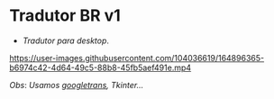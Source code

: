 # Tradutor BR v1

* _Tradutor para desktop_.

https://user-images.githubusercontent.com/104036619/164896365-b6974c42-4d64-49c5-88b8-45fb5aef491e.mp4

_Obs_: _Usamos [googletrans](https://pypi.org/project/googletrans2/), Tkinter..._
